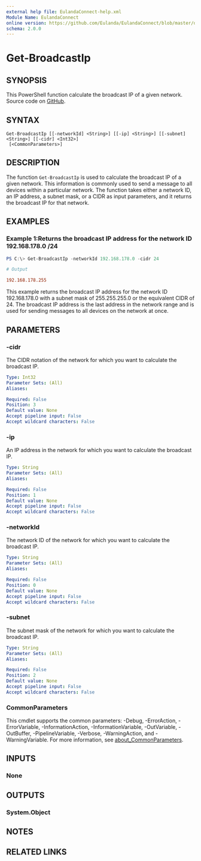 ```yaml
---
external help file: EulandaConnect-help.xml
Module Name: EulandaConnect
online version: https://github.com/Eulanda/EulandaConnect/blob/master/docs/Get-BroadcastIp.md
schema: 2.0.0
---
```


# Get-BroadcastIp

## SYNOPSIS
This PowerShell function calculate the broadcast IP of a given network. Source code on [GitHub](https://github.com/Eulanda/EulandaConnect/blob/master/source/public/Get-BroadcastIp.ps1).

## SYNTAX

```
Get-BroadcastIp [[-networkId] <String>] [[-ip] <String>] [[-subnet] <String>] [[-cidr] <Int32>]
 [<CommonParameters>]
```

## DESCRIPTION
The function `Get-BroadcastIp` is used to calculate the broadcast IP of a given network. This information is commonly used to send a message to all devices within a particular network. The function takes either a network ID, an IP address, a subnet mask, or a CIDR as input parameters, and it returns the broadcast IP for that network.

## EXAMPLES

### Example 1:Returns the broadcast IP address for the network ID 192.168.178.0 /24
```powershell
PS C:\> Get-BroadcastIp -networkId 192.168.178.0 -cidr 24
```

```ini
# Output

192.168.178.255
```

This example returns the broadcast IP address for the network ID 192.168.178.0 with a subnet mask of 255.255.255.0 or the equivalent CIDR of 24. The broadcast IP address is the last address in the network range and is used for sending messages to all devices on the network at once.

## PARAMETERS

### -cidr
The CIDR notation of the network for which you want to calculate the broadcast IP.

```yaml
Type: Int32
Parameter Sets: (All)
Aliases:

Required: False
Position: 3
Default value: None
Accept pipeline input: False
Accept wildcard characters: False
```

### -ip
An IP address in the network for which you want to calculate the broadcast IP.

```yaml
Type: String
Parameter Sets: (All)
Aliases:

Required: False
Position: 1
Default value: None
Accept pipeline input: False
Accept wildcard characters: False
```

### -networkId
The network ID of the network for which you want to calculate the broadcast IP.

```yaml
Type: String
Parameter Sets: (All)
Aliases:

Required: False
Position: 0
Default value: None
Accept pipeline input: False
Accept wildcard characters: False
```

### -subnet
The subnet mask of the network for which you want to calculate the broadcast IP.

```yaml
Type: String
Parameter Sets: (All)
Aliases:

Required: False
Position: 2
Default value: None
Accept pipeline input: False
Accept wildcard characters: False
```

### CommonParameters
This cmdlet supports the common parameters: -Debug, -ErrorAction, -ErrorVariable, -InformationAction, -InformationVariable, -OutVariable, -OutBuffer, -PipelineVariable, -Verbose, -WarningAction, and -WarningVariable. For more information, see [about_CommonParameters](http://go.microsoft.com/fwlink/?LinkID=113216).

## INPUTS

### None

## OUTPUTS

### System.Object
## NOTES

## RELATED LINKS
